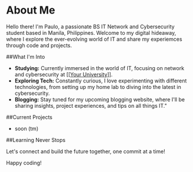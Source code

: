 # About Me

Hello there! I'm Paulo, a passionate BS IT Network and Cybersecurity student based in Manila, Philippines. Welcome to my digital hideaway, where I explore the ever-evolving world of IT and share my experiemces through code and projects.

##What I'm Into

- **Studying:** Currently immersed in the world of IT, focusing on network and cybersecurity at [[[Your University](https://www.mmdc.mcl.edu.ph/)]].
- **Exploring Tech:** Constantly curious, I love experimenting with different technologies, from setting up my home lab to diving into the latest in cybersecurity.
- **Blogging:** Stay tuned for my upcoming blogging website, where I'll be sharing insights, project experiences, and tips on all things IT."

##Current Projects

- soon (tm)

##Learning Never Stops

Let's connect and build the future together, one commit at a time! 

Happy coding!
